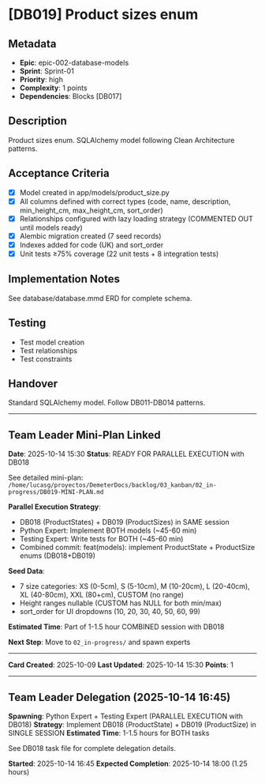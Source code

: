 # [DB019] Product sizes enum

## Metadata

- **Epic**: epic-002-database-models
- **Sprint**: Sprint-01
- **Priority**: high
- **Complexity**: 1 points
- **Dependencies**: Blocks [DB017]

## Description

Product sizes enum. SQLAlchemy model following Clean Architecture patterns.

## Acceptance Criteria

- [x] Model created in app/models/product_size.py
- [x] All columns defined with correct types (code, name, description, min_height_cm, max_height_cm,
  sort_order)
- [x] Relationships configured with lazy loading strategy (COMMENTED OUT until models ready)
- [x] Alembic migration created (7 seed records)
- [x] Indexes added for code (UK) and sort_order
- [x] Unit tests ≥75% coverage (22 unit tests + 8 integration tests)

## Implementation Notes

See database/database.mmd ERD for complete schema.

## Testing

- Test model creation
- Test relationships
- Test constraints

## Handover

Standard SQLAlchemy model. Follow DB011-DB014 patterns.

---

## Team Leader Mini-Plan Linked

**Date**: 2025-10-14 15:30
**Status**: READY FOR PARALLEL EXECUTION with DB018

See detailed mini-plan:
`/home/lucasg/proyectos/DemeterDocs/backlog/03_kanban/02_in-progress/DB019-MINI-PLAN.md`

**Parallel Execution Strategy**:

- DB018 (ProductStates) + DB019 (ProductSizes) in SAME session
- Python Expert: Implement BOTH models (~45-60 min)
- Testing Expert: Write tests for BOTH (~45-60 min)
- Combined commit: feat(models): implement ProductState + ProductSize enums (DB018+DB019)

**Seed Data**:

- 7 size categories: XS (0-5cm), S (5-10cm), M (10-20cm), L (20-40cm), XL (40-80cm), XXL (80+cm),
  CUSTOM (no range)
- Height ranges nullable (CUSTOM has NULL for both min/max)
- sort_order for UI dropdowns (10, 20, 30, 40, 50, 60, 99)

**Estimated Time**: Part of 1-1.5 hour COMBINED session with DB018

**Next Step**: Move to `02_in-progress/` and spawn experts

---
**Card Created**: 2025-10-09
**Last Updated**: 2025-10-14 15:30
**Points**: 1

---

## Team Leader Delegation (2025-10-14 16:45)

**Spawning**: Python Expert + Testing Expert (PARALLEL EXECUTION with DB018)
**Strategy**: Implement DB018 (ProductState) + DB019 (ProductSize) in SINGLE SESSION
**Estimated Time**: 1-1.5 hours for BOTH tasks

See DB018 task file for complete delegation details.

**Started**: 2025-10-14 16:45
**Expected Completion**: 2025-10-14 18:00 (1.25 hours)

